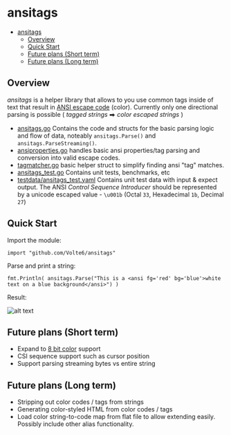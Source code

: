 # ansitags

- [ansitags](#ansitags)
  - [Overview](#overview)
  - [Quick Start](#quick-start)
  - [Future plans (Short term)](#future-plans-short-term)
  - [Future plans (Long term)](#future-plans-long-term)

## Overview

_ansitags_ is a helper library that allows to you use common tags inside of text that result in [ANSI escape code](https://en.wikipedia.org/wiki/ANSI_escape_code#Colors) (color). Currently only one directional parsing is possible ( *tagged strings* ⮕ *color escaped strings* )

- [ansitags.go](ansitags.go) Contains the code and structs for the basic parsing logic and flow of data, noteably `ansitags.Parse()` and `ansitags.ParseStreaming()`.
- [ansiproperties.go](ansiproperties.go) handles basic ansi properties/tag parsing and conversion into valid escape codes.
- [tagmatcher.go](tagmatcher.go) basic helper struct to simplify finding ansi "tag" matches.
- [ansitags_test.go](ansitags_test.go) Contains unit tests, benchmarks, etc
- [testdata/ansitags_test.yaml](testdata/ansitags_test.yaml) Contains unit test data with input & expect output. The ANSI _Control Sequence Introducer_ should be represented by a unicode escaped value - `\u001b` (Octal `33`, Hexadecimal `1b`, Decimal `27`)

## Quick Start

Import the module:

    import "github.com/Volte6/ansitags"

Parse and print a string:

    fmt.Println( ansitags.Parse("This is a <ansi fg='red' bg='blue'>white text on a blue background</ansi>") )

Result:

![alt text](https://user-images.githubusercontent.com/143822/185706504-99d32ed5-37cc-4266-b682-c74b719e4790.png)

## Future plans (Short term)

- Expand to [8 bit color](https://en.wikipedia.org/wiki/ANSI_escape_code#8-bit) support
- CSI sequence support such as cursor position
- Support parsing streaming bytes vs entire string

## Future plans (Long term)

- Stripping out color codes / tags from strings
- Generating color-styled HTML from color codes / tags
- Load color string-to-code map from flat file to allow extending easily. Possibly include other alias functionality.
